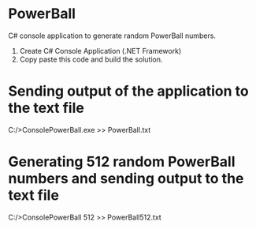 # PowerBall
C# console application to generate random PowerBall numbers.

1) Create C# Console Application (.NET Framework)
2) Copy paste this code and build the solution.

# Sending output of the application to the text file
C:/>ConsolePowerBall.exe >> PowerBall.txt

# Generating 512 random PowerBall numbers and sending output to the text file
C:/>ConsolePowerBall 512 >> PowerBall512.txt
